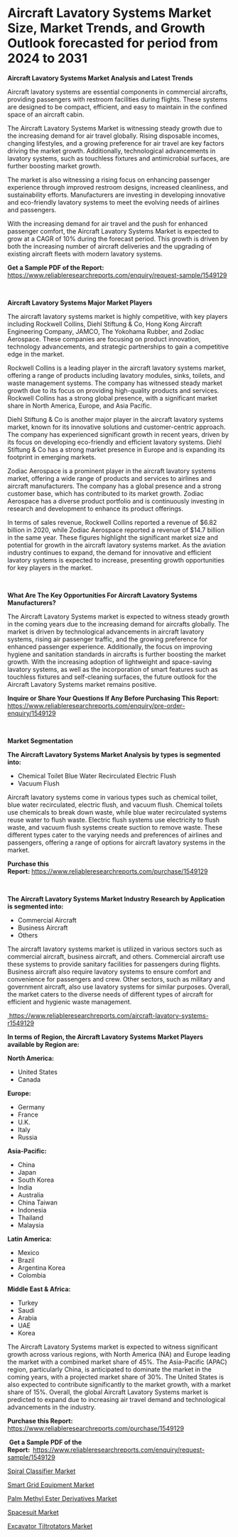 <p><h1>Aircraft Lavatory Systems Market Size, Market Trends, and Growth Outlook forecasted for period from 2024 to 2031</h1></p><p><strong>Aircraft Lavatory Systems Market Analysis and Latest Trends</strong></p>
<p><p>Aircraft lavatory systems are essential components in commercial aircrafts, providing passengers with restroom facilities during flights. These systems are designed to be compact, efficient, and easy to maintain in the confined space of an aircraft cabin.</p><p>The Aircraft Lavatory Systems Market is witnessing steady growth due to the increasing demand for air travel globally. Rising disposable incomes, changing lifestyles, and a growing preference for air travel are key factors driving the market growth. Additionally, technological advancements in lavatory systems, such as touchless fixtures and antimicrobial surfaces, are further boosting market growth.</p><p>The market is also witnessing a rising focus on enhancing passenger experience through improved restroom designs, increased cleanliness, and sustainability efforts. Manufacturers are investing in developing innovative and eco-friendly lavatory systems to meet the evolving needs of airlines and passengers.</p><p>With the increasing demand for air travel and the push for enhanced passenger comfort, the Aircraft Lavatory Systems Market is expected to grow at a CAGR of 10% during the forecast period. This growth is driven by both the increasing number of aircraft deliveries and the upgrading of existing aircraft fleets with modern lavatory systems.</p></p>
<p><strong>Get a Sample PDF of the Report:&nbsp;</strong> <a href="https://www.reliableresearchreports.com/enquiry/request-sample/1549129">https://www.reliableresearchreports.com/enquiry/request-sample/1549129</a></p>
<p>&nbsp;</p>
<p><strong>Aircraft Lavatory Systems Major Market Players</strong></p>
<p><p>The aircraft lavatory systems market is highly competitive, with key players including Rockwell Collins, Diehl Stiftung & Co, Hong Kong Aircraft Engineering Company, JAMCO, The Yokohama Rubber, and Zodiac Aerospace. These companies are focusing on product innovation, technology advancements, and strategic partnerships to gain a competitive edge in the market.</p><p>Rockwell Collins is a leading player in the aircraft lavatory systems market, offering a range of products including lavatory modules, sinks, toilets, and waste management systems. The company has witnessed steady market growth due to its focus on providing high-quality products and services. Rockwell Collins has a strong global presence, with a significant market share in North America, Europe, and Asia Pacific.</p><p>Diehl Stiftung & Co is another major player in the aircraft lavatory systems market, known for its innovative solutions and customer-centric approach. The company has experienced significant growth in recent years, driven by its focus on developing eco-friendly and efficient lavatory systems. Diehl Stiftung & Co has a strong market presence in Europe and is expanding its footprint in emerging markets.</p><p>Zodiac Aerospace is a prominent player in the aircraft lavatory systems market, offering a wide range of products and services to airlines and aircraft manufacturers. The company has a global presence and a strong customer base, which has contributed to its market growth. Zodiac Aerospace has a diverse product portfolio and is continuously investing in research and development to enhance its product offerings.</p><p>In terms of sales revenue, Rockwell Collins reported a revenue of $6.82 billion in 2020, while Zodiac Aerospace reported a revenue of $14.7 billion in the same year. These figures highlight the significant market size and potential for growth in the aircraft lavatory systems market. As the aviation industry continues to expand, the demand for innovative and efficient lavatory systems is expected to increase, presenting growth opportunities for key players in the market.</p></p>
<p>&nbsp;</p>
<p><strong>What Are The Key Opportunities For Aircraft Lavatory Systems Manufacturers?</strong></p>
<p><p>The Aircraft Lavatory Systems market is expected to witness steady growth in the coming years due to the increasing demand for aircrafts globally. The market is driven by technological advancements in aircraft lavatory systems, rising air passenger traffic, and the growing preference for enhanced passenger experience. Additionally, the focus on improving hygiene and sanitation standards in aircrafts is further boosting the market growth. With the increasing adoption of lightweight and space-saving lavatory systems, as well as the incorporation of smart features such as touchless fixtures and self-cleaning surfaces, the future outlook for the Aircraft Lavatory Systems market remains positive.</p></p>
<p><strong>Inquire or Share Your Questions If Any Before Purchasing This Report:</strong> <a href="https://www.reliableresearchreports.com/enquiry/pre-order-enquiry/1549129">https://www.reliableresearchreports.com/enquiry/pre-order-enquiry/1549129</a></p>
<p>&nbsp;</p>
<p><strong>Market Segmentation</strong></p>
<p><strong>The Aircraft Lavatory Systems Market Analysis by types is segmented into:</strong></p>
<p><ul><li>Chemical Toilet Blue Water Recirculated Electric Flush</li><li>Vacuum Flush</li></ul></p>
<p><p>Aircraft lavatory systems come in various types such as chemical toilet, blue water recirculated, electric flush, and vacuum flush. Chemical toilets use chemicals to break down waste, while blue water recirculated systems reuse water to flush waste. Electric flush systems use electricity to flush waste, and vacuum flush systems create suction to remove waste. These different types cater to the varying needs and preferences of airlines and passengers, offering a range of options for aircraft lavatory systems in the market.</p></p>
<p><strong>Purchase this Report:&nbsp;</strong><a href="https://www.reliableresearchreports.com/purchase/1549129">https://www.reliableresearchreports.com/purchase/1549129</a></p>
<p>&nbsp;</p>
<p><strong>The Aircraft Lavatory Systems Market Industry Research by Application is segmented into:</strong></p>
<p><ul><li>Commercial Aircraft</li><li>Business Aircraft</li><li>Others</li></ul></p>
<p><p>The aircraft lavatory systems market is utilized in various sectors such as commercial aircraft, business aircraft, and others. Commercial aircraft use these systems to provide sanitary facilities for passengers during flights. Business aircraft also require lavatory systems to ensure comfort and convenience for passengers and crew. Other sectors, such as military and government aircraft, also use lavatory systems for similar purposes. Overall, the market caters to the diverse needs of different types of aircraft for efficient and hygienic waste management.</p></p>
<p><a href="https://www.reliableresearchreports.com/aircraft-lavatory-systems-r1549129">&nbsp;https://www.reliableresearchreports.com/aircraft-lavatory-systems-r1549129</a></p>
<p><strong>In terms of Region, the Aircraft Lavatory Systems Market Players available by Region are:</strong></p>
<p>
    <p> <strong> North America: </strong>
        <ul>
            <li>United States</li>
            <li>Canada</li>
        </ul>
        </p> 
    <p> <strong> Europe: </strong>
        <ul>
            <li>Germany</li>
            <li>France</li>
            <li>U.K.</li>
            <li>Italy</li>
            <li>Russia</li>
        </ul>
        </p> 
    <p> <strong> Asia-Pacific: </strong>
        <ul>
            <li>China</li>
            <li>Japan</li>
            <li>South Korea</li>
            <li>India</li>
            <li>Australia</li>
            <li>China Taiwan</li>
            <li>Indonesia</li>
            <li>Thailand</li>
            <li>Malaysia</li>
        </ul>
        </p> 
    <p> <strong> Latin America: </strong>
        <ul>
            <li>Mexico</li>
            <li>Brazil</li>
            <li>Argentina Korea</li>
            <li>Colombia</li>
        </ul>
        </p> 
    <p> <strong> Middle East & Africa: </strong>
        <ul>
            <li>Turkey</li>
            <li>Saudi</li>
            <li>Arabia</li>
            <li>UAE</li>
            <li>Korea</li>
        </ul>
    </p>
    </p>
<p><p>The Aircraft Lavatory Systems market is expected to witness significant growth across various regions, with North America (NA) and Europe leading the market with a combined market share of 45%. The Asia-Pacific (APAC) region, particularly China, is anticipated to dominate the market in the coming years, with a projected market share of 30%. The United States is also expected to contribute significantly to the market growth, with a market share of 15%. Overall, the global Aircraft Lavatory Systems market is predicted to expand due to increasing air travel demand and technological advancements in the industry.</p></p>
<p><strong>Purchase this Report: </strong><a href="https://www.reliableresearchreports.com/purchase/1549129">https://www.reliableresearchreports.com/purchase/1549129</a></p>
<p>&nbsp;<strong>Get a Sample PDF of the Report:&nbsp;&nbsp;</strong><a href="https://www.reliableresearchreports.com/enquiry/request-sample/1549129">https://www.reliableresearchreports.com/enquiry/request-sample/1549129</a></p>
<p><strong></strong></p>
<p><p><a href="https://github.com/adriannay56456/Market-Research-Report-List-1/blob/main/spiral-classifier-market.md">Spiral Classifier Market</a></p><p><a href="https://github.com/edaunhshhs/Market-Research-Report-List-1/blob/main/smart-grid-equipment-market.md">Smart Grid Equipment Market</a></p><p><a href="https://medium.com/@tyhd5df/global-palm-methyl-ester-derivatives-market-by-product-type-by-application-by-region-and-ef1d4b974335">Palm Methyl Ester Derivatives Market</a></p><p><a href="https://github.com/carolinehamilton5656/Market-Research-Report-List-1/blob/main/spacesuit-market.md">Spacesuit Market</a></p><p><a href="https://issuu.com/reportprime-2/docs/excavator-tiltrotators-market-size-2030.pptx">Excavator Tiltrotators Market</a></p></p>